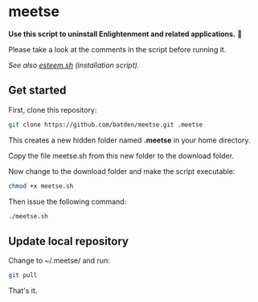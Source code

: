 # meetse

**Use this script to uninstall Enlightenment and related applications.** :new_moon_with_face:

Please take a look at the comments in the script before running it.

*See also [esteem.sh](https://github.com/batden/esteem) (installation script).*

## Get started

First, clone this repository:

```bash
git clone https://github.com/batden/meetse.git .meetse
```

This creates a new hidden folder named **.meetse** in your home directory.

Copy the file meetse.sh from this new folder to the download folder.

Now change to the download folder and make the script executable:

```bash
chmod +x meetse.sh
```

Then issue the following command:

```bash
./meetse.sh
```

## Update local repository

Change to ~/.meetse/ and run:

```bash
git pull
```

That's it.
